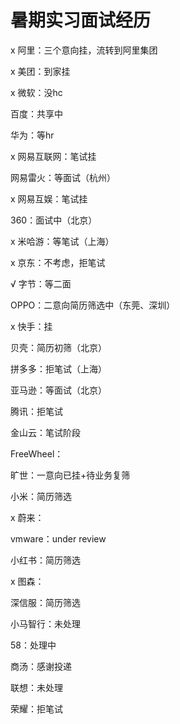 # 暑期实习面试经历

x 阿里：三个意向挂，流转到阿里集团

x 美团：到家挂

x 微软：没hc

百度：共享中

华为：等hr

x 网易互联网：笔试挂

网易雷火：等面试（杭州）

x 网易互娱：笔试挂

360：面试中（北京）

x 米哈游：等笔试（上海）

x 京东：不考虑，拒笔试

√ 字节：等二面

OPPO：二意向简历筛选中（东莞、深圳）

x 快手：挂

贝壳：简历初筛（北京）

拼多多：拒笔试（上海）

亚马逊：等面试（北京）

腾讯：拒笔试

金山云：笔试阶段

FreeWheel：

旷世：一意向已挂+待业务复筛

小米：简历筛选

x 蔚来：

vmware：under review

小红书：简历筛选

x 图森：

深信服：简历筛选

小马智行：未处理

58：处理中

商汤：感谢投递

联想：未处理

荣耀：拒笔试
